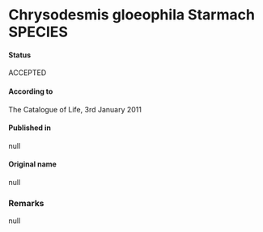 Chrysodesmis gloeophila Starmach SPECIES
=======

#### Status
ACCEPTED

#### According to
The Catalogue of Life, 3rd January 2011

#### Published in
null

#### Original name
null

### Remarks
null